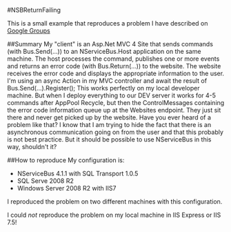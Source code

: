 ﻿#NSBReturnFailing

This is a small example that reproduces a problem I have described on [Google Groups](https://groups.google.com/forum/#!msg/particularsoftware/uXe0QicJO_w/jDCkgoj-JysJ)

##Summary
My "client" is an Asp.Net MVC 4 Site that sends commands (with Bus.Send(...)) to an NServiceBus.Host application on the same machine. The host processes the command, publishes one or more events and returns an error code (with Bus.Return(...)) to the website. The website receives the error code and displays the appropriate information to the user. I'm using an async Action in my MVC controller and await the result of Bus.Send(...).Register<ErrorCodeEnum>();
This works perfectly on my local developer machine. But when I deploy everything to our DEV server it works for 4-5 commands after AppPool Recycle, but then the ControlMessages containing the error code information queue up at the Websites endpoint. They just sit there and never get picked up by the website.
Have you ever heard of a problem like that? I know that I am trying to hide the fact that there is an asynchronous communication going on from the user and that this probably is not best practice. But it should be possible to use NServiceBus in this way, shouldn't it?

##How to reproduce
My configuration is:
* NServiceBus 4.1.1 with SQL Transport 1.0.5
* SQL Serve 2008 R2
* Windows Server 2008 R2 with IIS7

I reproduced the problem on two different machines with this configuration.

I could _not_ reproduce the problem on my local machine in IIS Express or IIS 7.5!
